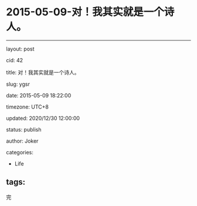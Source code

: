 # 2015-05-09-对！我其实就是一个诗人。
---
layout: post

cid: 42

title: 对！我其实就是一个诗人。

slug: ygsr

date: 2015-05-09 18:22:00

timezone: UTC+8

updated: 2020/12/30 12:00:00

status: publish

author: Joker

categories:
  - Life

tags:
---

完
